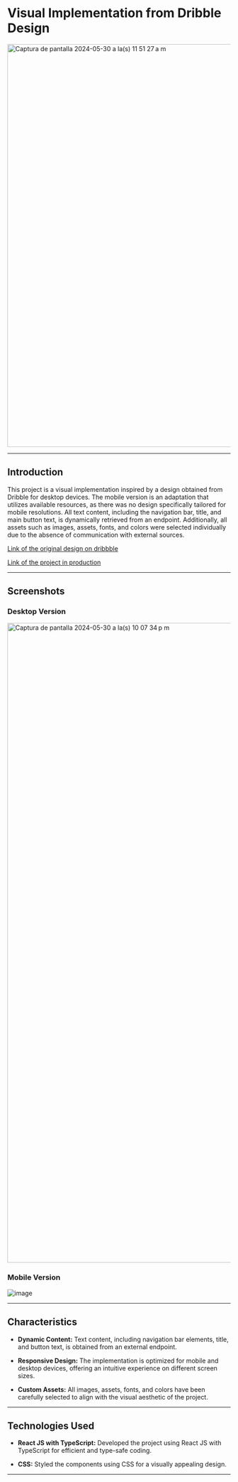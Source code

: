 # Visual Implementation from Dribble Design

<img width="907" alt="Captura de pantalla 2024-05-30 a la(s) 11 51 27 a m" src="https://github.com/lessly-zuniga/octo-website-/assets/51216464/2c5c82c6-05cc-430d-b26e-73d506c480b4">

---

## Introduction

This project is a visual implementation inspired by a design obtained from Dribble for desktop devices. The mobile version is an adaptation that utilizes available resources, as there was no design specifically tailored for mobile resolutions. All text content, including the navigation bar, title, and main button text, is dynamically retrieved from an endpoint. Additionally, all assets such as images, assets, fonts, and colors were selected individually due to the absence of communication with external sources.

[Link of the original design on dribbble](https://dribbble.com/shots/19125909-Octo-Website)


[Link of the project in production](https://lessly-zuniga.github.io/octo-website-/)

---
## Screenshots

### Desktop Version
<img width="1440" alt="Captura de pantalla 2024-05-30 a la(s) 10 07 34 p m" src="https://github.com/lessly-zuniga/octo-website-/assets/51216464/b25bd222-a184-48fa-9d8a-d15a0c8ba0aa">


### Mobile Version
![image](https://github.com/lessly-zuniga/octo-website-/assets/51216464/e3c97095-4bf9-4014-90dc-6c6f5d9ce9d1)


---
## Characteristics

- **Dynamic Content:** Text content, including navigation bar elements, title, and button text, is obtained from an external endpoint.

- **Responsive Design:** The implementation is optimized for mobile and desktop devices, offering an intuitive experience on different screen sizes.

- **Custom Assets:** All images, assets, fonts, and colors have been carefully selected to align with the visual aesthetic of the project.

---

## Technologies Used

- **React JS with TypeScript:** Developed the project using React JS with TypeScript for efficient and type-safe coding.

- **CSS:** Styled the components using CSS for a visually appealing design.

---
